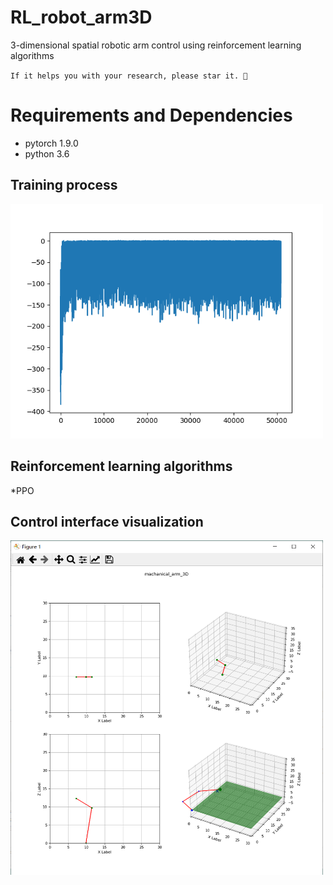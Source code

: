 # RL_robot_arm3D
3-dimensional spatial robotic arm control using reinforcement learning algorithms

`If it helps you with your research, please star it. 🎈`

# Requirements and Dependencies
- pytorch 1.9.0
- python 3.6


Training process 
----------

  <img src="arm_vis/arm_3d.png" width="500px"/> 

Reinforcement learning algorithms
----------
  *PPO

Control interface visualization 
----------

  <img src="arm_vis/visual.png" width="500px"/> 

